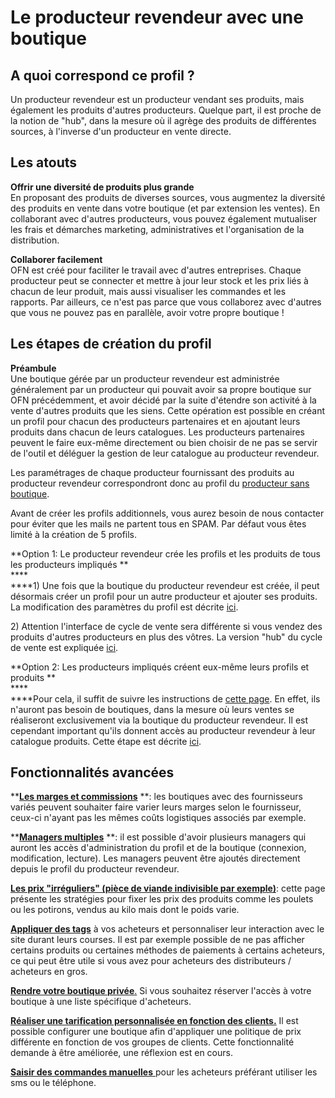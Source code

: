 # Le producteur revendeur avec une boutique

## A quoi correspond ce profil ?

Un producteur revendeur est un producteur vendant ses produits, mais également les produits d'autres producteurs. Quelque part, il est proche de la notion de "hub", dans la mesure où il agrège des produits de différentes sources, à l'inverse d'un producteur en vente directe.

## Les atouts

**Offrir une diversité de produits plus grande**\
En proposant des produits de diverses sources, vous augmentez la diversité des produits en vente dans votre boutique (et par extension les ventes). En collaborant avec d'autres producteurs, vous pouvez également mutualiser les frais et démarches marketing, administratives et l'organisation de la distribution.

**Collaborer facilement**\
OFN est créé pour faciliter le travail avec d'autres entreprises. Chaque producteur peut se connecter et mettre à jour leur stock et les prix liés à chacun de leur produit, mais aussi visualiser les commandes et les rapports. Par ailleurs, ce n'est pas parce que vous collaborez avec d'autres que vous ne pouvez pas en parallèle, avoir votre propre boutique !

## Les étapes de création du profil

**Préambule**\
Une boutique gérée par un producteur revendeur est administrée généralement par un producteur qui pouvait avoir sa propre boutique sur OFN précédemment, et avoir décidé par la suite d'étendre son activité à la vente d'autres produits que les siens. Cette opération est possible en créant un profil pour chacun des producteurs partenaires et en ajoutant leurs produits dans chacun de leurs catalogues. Les producteurs partenaires peuvent le faire eux-même directement ou bien choisir de ne pas se servir de l'outil et déléguer la gestion de leur catalogue au producteur revendeur.

Les paramétrages de chaque producteur fournissant des produits au producteur revendeur correspondront donc au profil du [producteur sans boutique](https://ofnuserguidefr.gitbook.io/guide-utilisateur-open-food-france/\~/edit/drafts/-LOtZV-X0\_lFJz4UZCJk/les-differents-profils-utilisateurs/le-producteur-sans-boutique). 

Avant de créer les profils additionnels, vous aurez besoin de nous contacter pour éviter que les mails ne partent tous en SPAM. Par défaut vous êtes limité à la création de 5 profils.

**Option 1: Le producteur revendeur crée les profils et les produits de tous les producteurs impliqués  **\
****\
****1) Une fois que la boutique du producteur revendeur est créée, il peut désormais créer un profil pour un autre producteur et ajouter ses produits. La modification des paramètres du profil est décrite [ici](../fonctionnalites-standards/votre-profil/creez-ou-connectez-vos-producteurs.md).

2\) Attention l'interface de cycle de vente sera différente si vous vendez des produits d'autres producteurs en plus des vôtres. La version "hub" du cycle de vente est expliquée [ici](../fonctionnalites-standards/mise-en-place-dune-boutique/cycles-de-vente/cycle-de-vente-pour-les-hub.md).

**Option 2: Les producteurs impliqués créent eux-même leurs profils et produits  **\
****\
****Pour cela, il suffit de suivre les instructions de [cette page](le-producteur-sans-boutique.md). En effet, ils n'auront pas besoin de boutiques, dans la mesure où leurs ventes se réaliseront exclusivement via la boutique du producteur revendeur. Il est cependant important qu'ils donnent accès au producteur revendeur à leur catalogue produits. Cette étape est décrite [ici](../fonctionnalites-standards/votre-profil/e2e-permissions.md).

## Fonctionnalités avancées

****[**Les marges et commissions**](https://ofnuserguidefr.gitbook.io/guide-utilisateur-open-food-france/\~/edit/drafts/-LOtZV-X0\_lFJz4UZCJk/fonctionnalites-standards/mise-en-place-dune-boutique/frais-et-taxes)** **: les boutiques avec des fournisseurs variés peuvent souhaiter faire varier leurs marges selon le fournisseur, ceux-ci n'ayant pas les mêmes coûts logistiques associés par exemple. 

****[**Managers multiples**](https://ofnuserguidefr.gitbook.io/guide-utilisateur-open-food-france/fonctionnalites-standards/votre-profil/parametres#managers)** **: il est possible d'avoir plusieurs managers qui auront les accès d'administration du profil et de la boutique (connexion, modification, lecture). Les managers peuvent être ajoutés directement depuis le profil du producteur revendeur.

[**Les prix "irréguliers" (pièce de viande indivisible par exemple)**](../fonctionnalites-standards/produits-1/pricing-irregular-items-kg.md): cette page présente les stratégies pour fixer les prix des produits comme les poulets ou les potirons, vendus au kilo mais dont le poids varie.

[**Appliquer des tags**](../fonctionnalites-standards/mise-en-place-dune-boutique/affichages-et-prix-differencies-par-categorie-dacheteur/customized-shopping-experience.md) à vos acheteurs et personnaliser leur interaction avec le site durant leurs courses. Il est par exemple possible de ne pas afficher certains produits ou certaines méthodes de paiements à certains acheteurs, ce qui peut être utile si vous avez pour acheteurs des distributeurs / acheteurs en gros.

[**Rendre votre boutique privée**.](../fonctionnalites-standards/mise-en-place-dune-boutique/private-shopfront.md) Si vous souhaitez réserver l'accès à votre boutique à une liste spécifique d'acheteurs.

[**Réaliser une tarification personnalisée en fonction des clients.**](broken-reference) Il est possible configurer une boutique afin d'appliquer une politique de prix différente en fonction de vos groupes de clients. Cette fonctionnalité demande à être améliorée, une réflexion est en cours.

[**Saisir des commandes manuelles** ](../fonctionnalites-standards/commandes/manual-orders.md)pour les acheteurs préférant utiliser les sms ou le téléphone.

